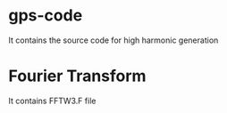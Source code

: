 # gps-code
It contains the source code for high harmonic generation
# Fourier Transform
 It contains FFTW3.F file
